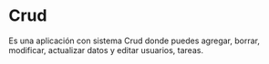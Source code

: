 # Crud
Es una aplicación con sistema Crud donde puedes agregar, borrar, modificar, actualizar datos y editar usuarios, tareas.


